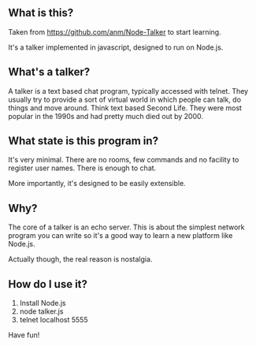 What is this?
-------------

Taken from https://github.com/anm/Node-Talker
to start learning.

It's a talker implemented in javascript, designed to run on Node.js.

What's a talker?
----------------

A talker is a text based chat program, typically accessed with
telnet. They usually try to provide a sort of virtual world in which
people can talk, do things and move around. Think text based Second
Life. They were most popular in the 1990s and had pretty much died out
by 2000.

What state is this program in?
------------------------------

It's very minimal. There are no rooms, few commands and no facility to
register user names. There is enough to chat.

More importantly, it's designed to be easily extensible.

Why?
----

The core of a talker is an echo server. This is about the simplest
network program you can write so it's a good way to learn a new
platform like Node.js.

Actually though, the real reason is nostalgia.

How do I use it?
----------------

1. Install Node.js
2. node talker.js
3. telnet localhost 5555

Have fun!
